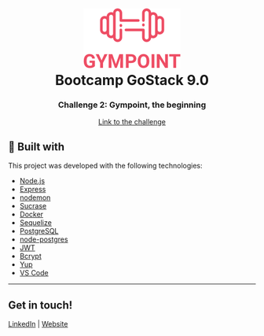 <h1 align="center">
    <img src="src/assets/logo.png" />
    <br>
    Bootcamp GoStack 9.0 
</h1>

<h3 align="center">
  Challenge 2: Gympoint, the beginning
</h3>

<p align="center">
<a href="https://github.com/Rocketseat/bootcamp-gostack-desafio-02/blob/master/README.md">Link to the challenge</a>
</p>

## :rocket: Built with

This project was developed with the following technologies:

-  [Node.js][nodejs]
-  [Express](https://expressjs.com/)
-  [nodemon](https://nodemon.io/)
-  [Sucrase](https://github.com/alangpierce/sucrase)
-  [Docker](https://www.docker.com/docker-community)
-  [Sequelize](http://docs.sequelizejs.com/)
-  [PostgreSQL](https://www.postgresql.org/)
-  [node-postgres](https://www.npmjs.com/package/pg)
-  [JWT](https://jwt.io/)
-  [Bcrypt](https://www.npmjs.com/package/bcrypt)
-  [Yup](https://www.npmjs.com/package/yup)
-  [VS Code](https://code.visualstudio.com/)

---

## Get in touch!

[LinkedIn](https://www.linkedin.com/in/stefanosaffran/) | [Website](https://stefanosaffran.com)

[nodejs]: https://nodejs.org/
